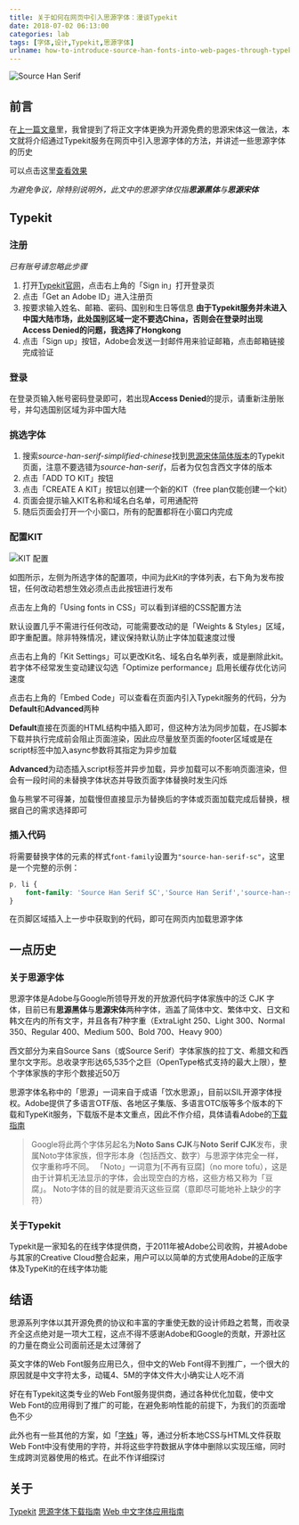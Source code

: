```yaml
---
title: 关于如何在网页中引入思源字体：漫谈Typekit
date: 2018-07-02 06:13:00
categories: lab
tags: [字体,设计,Typekit,思源字体]
urlname: how-to-introduce-source-han-fonts-into-web-pages-through-typekit
---
```

![Source Han Serif](https://img.imjad.cn/images/2018/06/29/sp180629_130227.png)

## 前言
在[上一篇文章](https://imjad.cn/archives/lab/apply-different-styles-when-printing-a-web-page)里，我曾提到了将正文字体更换为开源免费的思源宋体这一做法，本文就将介绍通过Typekit服务在网页中引入思源字体的方法，并讲述一些思源字体的历史

可以点击这里<a href="javascript:switchSerifMode()" target="_self">查看效果</a>


*为避免争议，除特别说明外，此文中的思源字体仅指**思源黑体**与**思源宋体***

## Typekit

### 注册
*已有账号请忽略此步骤*
1. 打开[Typekit官网](https://typekit.com/)，点击右上角的「Sign in」打开登录页
2. 点击「Get an Adobe ID」进入注册页
3. 按要求输入姓名、邮箱、密码、国别和生日等信息
**由于Typekit服务并未进入中国大陆市场，此处国别区域一定不要选China，否则会在登录时出现Access Denied的问题，我选择了Hongkong**
4. 点击「Sign up」按钮，Adobe会发送一封邮件用来验证邮箱，点击邮箱链接完成验证

### 登录
在登录页输入帐号密码登录即可，若出现**Access Denied**的提示，请重新注册账号，并勾选国别区域为非中国大陆

### 挑选字体
1. 搜索*source-han-serif-simplified-chinese*找到[思源宋体简体版本](https://typekit.com/fonts/source-han-serif-simplified-chinese)的Typekit页面，注意不要选错为*source-han-serif*，后者为仅包含西文字体的版本
2. 点击「ADD TO KIT」按钮
3. 点击「CREATE A KIT」按钮以创建一个新的KIT（free plan仅能创建一个kit）
4. 页面会提示输入KIT名称和域名白名单，可用通配符
5. 随后页面会打开一个小窗口，所有的配置都将在小窗口内完成

### 配置KIT
![KIT 配置](https://img.imjad.cn/images/2018/06/29/sp180629_114731.png)

如图所示，左侧为所选字体的配置项，中间为此Kit的字体列表，右下角为发布按钮，任何改动若想生效必须点击此按钮进行发布

点击左上角的「Using fonts in CSS」可以看到详细的CSS配置方法

默认设置几乎不需进行任何改动，可能需要改动的是「Weights & Styles」区域，即字重配置。除非特殊情况，建议保持默认防止字体加载速度过慢

点击右上角的「Kit Settings」可以更改Kit名、域名白名单列表，或是删除此kit。若字体不经常发生变动建议勾选「Optimize performance」启用长缓存优化访问速度

点击右上角的「Embed Code」可以查看在页面内引入Typekit服务的代码，分为**Default**和**Advanced**两种

**Default**直接在页面的HTML结构中插入即可，但这种方法为同步加载，在JS脚本下载并执行完成前会阻止页面渲染，因此应尽量放至页面的footer区域或是在script标签中加入async参数将其指定为异步加载

**Advanced**为动态插入script标签并异步加载，异步加载可以不影响页面渲染，但会有一段时间的未替换字体状态并导致页面字体替换时发生闪烁

鱼与熊掌不可得兼，加载慢但直接显示为替换后的字体或页面加载完成后替换，根据自己的需求选择即可

### 插入代码
将需要替换字体的元素的样式`font-family`设置为`"source-han-serif-sc"`，这里是一个完整的示例：
```css
p, li {
    font-family: 'Source Han Serif SC','Source Han Serif','source-han-serif-sc','PT Serif','SongTi SC','MicroSoft Yahei',Source Han Sans SC,Noto Sans CJK SC,WenQuanYi Micro Hei,sans-serif;
}
```

在页脚区域插入上一步中获取到的代码，即可在网页内加载思源字体

## 一点历史

### 关于思源字体
思源字体是Adobe与Google所领导开发的开放源代码字体家族中的泛 CJK 字体，目前已有**思源黑体**与**思源宋体**两种字体，涵盖了简体中文、繁体中文、日文和韩文在内的所有文字，并且各有7种字重（ExtraLight 250、Light 300、Normal 350、Regular 400、Medium 500、Bold 700、Heavy 900）

西文部分为来自Source Sans（或Source Serif）字体家族的拉丁文、希腊文和西里尔文字形。总收录字形达65,535个之巨（OpenType格式支持的最大上限），整个字体家族的字形个数接近50万

思源字体名称中的「思源」一词来自于成语「饮水思源」，目前以SIL开源字体授权。Adobe提供了多语言OTF版、各地区子集版、多语言OTC版等多个版本的下载和TypeKit服务，下载版不是本文重点，因此不作介绍，具体请看Adobe的[下载指南](https://www.adobe.com/content/dam/acom/en/products/type/pdfs/download-guide-source-han.pdf#page=4)

>Google将此两个字体另起名为**Noto Sans CJK**与**Noto Serif CJK**发布，隶属Noto字体家族，但字形本身（包括西文、数字）与思源字体完全一样，仅字重称呼不同。
>「Noto」一词意为[不再有豆腐]（no more tofu），这是由于计算机无法显示的字体，会出现空白的方格，这些方格又称为「豆腐」。
>Noto字体的目的就是要消灭这些豆腐（意即尽可能地补上缺少的字符）

### 关于Typekit
Typekit是一家知名的在线字体提供商，于2011年被Adobe公司收购，并被Adobe与其家的Creative Cloud整合起来，用户可以以简单的方式使用Adobe的正版字体及TypeKit的在线字体功能

## 结语
思源系列字体以其开源免费的协议和丰富的字重使无数的设计师趋之若鹜，而收录齐全这点绝对是一项大工程，这点不得不感谢Adobe和Google的贡献，开源社区的力量在商业公司面前还是太过薄弱了

英文字体的Web Font服务应用已久，但中文的Web Font得不到推广，一个很大的原因就是中文字符太多，动辄4、5M的字体文件大小确实让人吃不消

好在有Typekit这类专业的Web Font服务提供商，通过各种优化加载，使中文Web Font的应用得到了推广的可能，在避免影响性能的前提下，为我们的页面增色不少

此外也有一些其他的方案，如「[字蛛](http://font-spider.org/)」等，通过分析本地CSS与HTML文件获取Web Font中没有使用的字符，并将这些字符数据从字体中删除以实现压缩，同时生成跨浏览器使用的格式。在此不作详细探讨

## 关于
[Typekit](https://typekit.com/)
[思源字体下载指南](https://www.adobe.com/content/dam/acom/en/products/type/pdfs/download-guide-source-han.pdf#page=4)
[Web 中文字体应用指南](https://ruby-china.org/topics/14005)